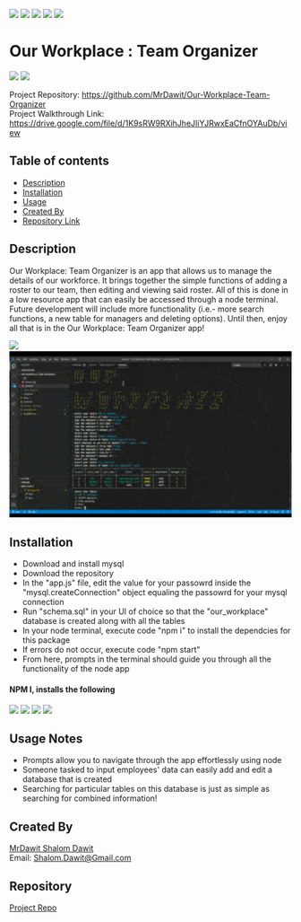 ![](https://camo.githubusercontent.com/0999ec20f1112070c606e117f61dd21177179f9b40d4f66b94adbb3978adeabb/68747470733a2f2f696d672e736869656c64732e696f2f62616467652f2d4769746875622d3138313731373f7374796c653d666c61742d737175617265266c6f676f3d476974487562266c6f676f436f6c6f723d7768697465)
![](https://camo.githubusercontent.com/3b0aa009716b20018a683fea7d5babb79de77fdb40279cbb1f8e862a813900b1/68747470733a2f2f696d672e736869656c64732e696f2f62616467652f2d56697375616c25323053747564696f253230436f64652d3233413946323f7374796c653d666c61742d737175617265266c6f676f3d56697375616c25323053747564696f253230436f6465266c6f676f436f6c6f723d7768697465)
![](https://camo.githubusercontent.com/e61cf3e57f9e13e971a157885cbe3464a0a63a7602cd8e2464594866f14bca65/68747470733a2f2f696d672e736869656c64732e696f2f62616467652f2d4e504d2d4342333833373f7374796c653d666c61742d737175617265266c6f676f3d4e504d266c6f676f436f6c6f723d7768697465)
![](https://camo.githubusercontent.com/a2e06d523388c52257c599dbc3a629e0af1564a123a662a6c20fbccfdb83d15e/68747470733a2f2f696d672e736869656c64732e696f2f62616467652f2d536c61636b2d4530313536333f7374796c653d666c61742d737175617265266c6f676f3d536c61636b266c6f676f436f6c6f723d7768697465)
![](https://camo.githubusercontent.com/591bad6b337378a164bc0239d9259f266f2ed01d3aa3006c68bef1336731d051/68747470733a2f2f696d672e736869656c64732e696f2f62616467652f5f2d4769742d3239326533333f7374796c653d666c61742d737175617265266c6f676f3d676974266c6f676f436f6c6f723d666666)

# Our Workplace : Team Organizer
![](https://img.shields.io/badge/Made%20with-Javascript-green)
![](https://camo.githubusercontent.com/cec92673ea713fa89ba2ae2033daf5851f6f39393ff5b93231aa707d424638d9/68747470733a2f2f696d672e736869656c64732e696f2f62616467652f2d4e6f64656a732d626c61636b3f7374796c653d666c61742d737175617265266c6f676f3d4e6f64652e6a73)   

Project Repository: https://github.com/MrDawit/Our-Workplace-Team-Organizer \
Project Walkthrough Link: https://drive.google.com/file/d/1K9sRW9RXihJheJIiYJRwxEaCfnOYAuDb/view

## Table of contents
- [Description](#Description)
- [Installation](#Installation)
- [Usage](#Usage-Notes)
- [Created By](#Created-By)
- [Repository Link](#Repository)

## Description 
  Our Workplace: Team Organizer is an app that allows us to manage the details of our workforce. It brings together the simple functions of adding a roster to our team, then editing and viewing said roster.  All of this is done in a low resource app that can easily be accessed through a node terminal. Future development will include more functionality (i.e.- more search functions, a new table for managers and deleting options). Until then, enjoy all that is in the Our Workplace: Team Organizer app! 

<img src="./assets/our-workplace.gif" />


<img src="./assets/our-workplace.png" width="600" height="296" />

## Installation

* Download and install mysql 
* Download the repository 
* In the "app.js" file, edit the value for your passowrd inside the  "mysql.createConnection" object equaling the passowrd for your mysql connection 
* Run "schema.sql" in your UI of choice so that the "our_workplace" database is created along with all the tables 
* In your node terminal, execute code "npm i" to install the dependcies for this package 
* If errors do not occur, execute code "npm start" 
* From here, prompts in the terminal should guide you through all the functionality of the node app 

#### NPM I, installs the following
![](https://camo.githubusercontent.com/e1840b4e176feb06e47500d5d74d65041ac3f193192174097956f2bea2ceea5f/68747470733a2f2f696d672e736869656c64732e696f2f62616467652f2d4d7953514c2d4632393131313f7374796c653d666c61742d737175617265266c6f676f3d4d7953514c266c6f676f436f6c6f723d7768697465)
![](https://img.shields.io/badge/-mysq-red)
![](https://img.shields.io/badge/-inquirer-orange)
![](https://img.shields.io/badge/-console.table-blue)

## Usage Notes
* Prompts allow you to navigate through the app effortlessly using node
* Someone tasked to input employees' data can easily add and edit a database that is created
* Searching for particular tables on this database is just as simple as searching for combined information!


## Created By
[MrDawit Shalom Dawit](https://github.com/MrDawit) \
Email: Shalom.Dawit@Gmail.com 

## Repository
[Project Repo](https://github.com/MrDawit/Our-Workplace-Team-Organizer)

